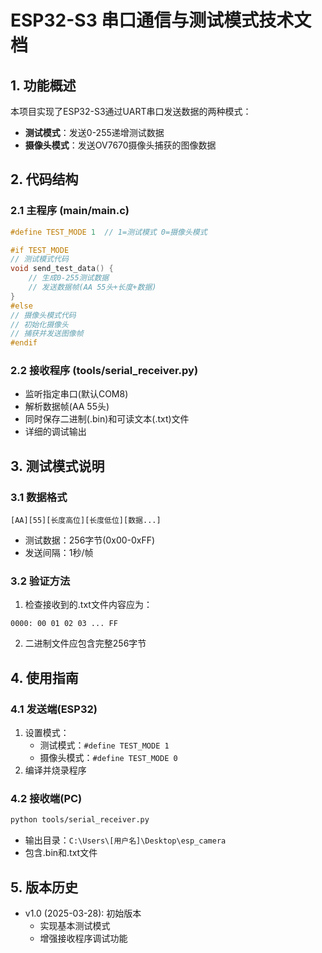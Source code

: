 # ESP32-S3 串口通信与测试模式技术文档

## 1. 功能概述
本项目实现了ESP32-S3通过UART串口发送数据的两种模式：
- **测试模式**：发送0-255递增测试数据
- **摄像头模式**：发送OV7670摄像头捕获的图像数据

## 2. 代码结构

### 2.1 主程序 (main/main.c)
```c
#define TEST_MODE 1  // 1=测试模式 0=摄像头模式

#if TEST_MODE
// 测试模式代码
void send_test_data() {
    // 生成0-255测试数据
    // 发送数据帧(AA 55头+长度+数据)
}
#else 
// 摄像头模式代码
// 初始化摄像头
// 捕获并发送图像帧
#endif
```

### 2.2 接收程序 (tools/serial_receiver.py)
- 监听指定串口(默认COM8)
- 解析数据帧(AA 55头)
- 同时保存二进制(.bin)和可读文本(.txt)文件
- 详细的调试输出

## 3. 测试模式说明

### 3.1 数据格式
```
[AA][55][长度高位][长度低位][数据...]
```
- 测试数据：256字节(0x00-0xFF)
- 发送间隔：1秒/帧

### 3.2 验证方法
1. 检查接收到的.txt文件内容应为：
```
0000: 00 01 02 03 ... FF
```
2. 二进制文件应包含完整256字节

## 4. 使用指南

### 4.1 发送端(ESP32)
1. 设置模式：
   - 测试模式：`#define TEST_MODE 1`
   - 摄像头模式：`#define TEST_MODE 0`
2. 编译并烧录程序

### 4.2 接收端(PC)
```bash
python tools/serial_receiver.py
```
- 输出目录：`C:\Users\[用户名]\Desktop\esp_camera`
- 包含.bin和.txt文件

## 5. 版本历史
- v1.0 (2025-03-28): 初始版本
   - 实现基本测试模式
   - 增强接收程序调试功能